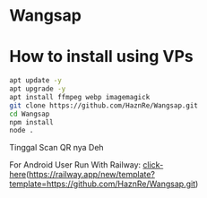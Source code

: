 # Wangsap

# How to install using VPs
```bash
apt update -y
apt upgrade -y
apt install ffmpeg webp imagemagick 
git clone https://github.com/HaznRe/Wangsap.git 
cd Wangsap
npm install 
node . 
```

Tinggal Scan QR nya Deh 

For Android User Run With Railway:
[click-here](https://railway.app/button.svg)(https://railway.app/new/template?template=https://github.com/HaznRe/Wangsap.git)
